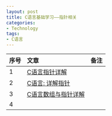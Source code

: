 ```yaml
---
layout: post
title: C语言基础学习——指针相关
categories:
- Technology
tags:
- C语言
---
```


|序号|文章|备注|
|:--|:----|:----|
|1  |[C语言指针详解](https://www.cnblogs.com/lulipro/p/7460206.html)| |
|2  |[C语言: 详解指针](http://blog.csdn.net/sinat_27706697/article/details/47856491)|  |
|3  |[C语言数组与指针详解](https://www.cnblogs.com/mr-raptor/archive/2011/10/05/2347661.html)|  |
|4  | |  |
